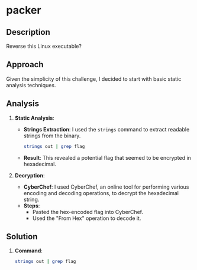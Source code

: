 # packer

## Description
Reverse this Linux executable?

## Approach
Given the simplicity of this challenge, I decided to start with basic static analysis techniques.

## Analysis
1. **Static Analysis**:
   - **Strings Extraction**: I used the `strings` command to extract readable strings from the binary.
     ```sh
     strings out | grep flag
     ```
   - **Result**: This revealed a potential flag that seemed to be encrypted in hexadecimal.

2. **Decryption**:
   - **CyberChef**: I used CyberChef, an online tool for performing various encoding and decoding operations, to decrypt the hexadecimal string.
   - **Steps**:
     - Pasted the hex-encoded flag into CyberChef.
     - Used the "From Hex" operation to decode it.

## Solution
1. **Command**:
   ```sh
   strings out | grep flag
